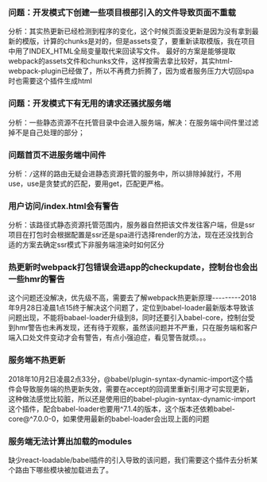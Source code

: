 ### 问题：开发模式下创建一些项目根部引入的文件导致页面不重载
分析：其实热更新已经检测到程序的变化，这个时候页面没更新是因为没有拿到最新的模版，计算的chunks是对的，但是assets变了，要重新读取模版，我在项目中用了INDEX_HTML全局变量取代来回读写文件。
最好的方案是能够提取webpack的assets文件和chunks文件，这样按需去拿比较好，其实html-webpack-plugin已经做了，所以不再费力折腾了，因为或者服务压力大切回spa时也需要这个插件生成html


### 问题：开发模式下有无用的请求还骚扰服务端
分析：一些静态资源不在托管目录中会进入服务端，解决：在服务端中间件里过滤掉不是自己处理的部分；


### 问题首页不进服务端中间件
分析：`/`这样的路由无疑会进静态资源托管的服务中，所以排除掉就行，不用use，use是贪婪式的匹配，要用get，匹配更严格。


### 用户访问/index.html会有警告
分析：该路径式静态资源托管范围内，服务器自然把该文件发往客户端，但是ssr项目在打包时会根据配置是ssr还是spa进行选择render的方法，现在还没找到合适的方案去确定ssr模式下非服务端渲染时如何区分


### 热更新时webpack打包错误会进app的checkupdate，控制台也会出一些hmr的警告
这个问题还没解决，优先级不高，需要去了解webpack热更新原理---------2018年9月28日凌晨1点15终于解决这个问题了，定位到babel-loader最新版本导致该问题出现，不能将babael-loader升级到8，同时还要引入babel-core，控制台受到hmr警告也未再发现，还有待于观察，虽然该问题并不严重，只在服务端和客户端入口处文件变动才会有警告，有点小强迫症，看见警告就烦。。。

### 服务端不热更新
2018年10月2日凌晨2点33分，@babel/plugin-syntax-dynamic-import这个插件会导致服务端的热更新失效，需要在accept的回调里重新引用才可实现更新，这种做法感觉比较脏，所以还是使用旧的babel-plugin-syntax-dynamic-import这个插件，配合babel-loader也要用^7.1.4的版本，这个版本还依赖babel-core@^7.0.0-0，如果使用最新的babel-loader会出现上面的问题

### 服务端无法计算出加载的modules
缺少react-loadable/babel插件的引入导致的该问题，我们需要这个插件去分析某个路由下哪些模块被加载进去了。